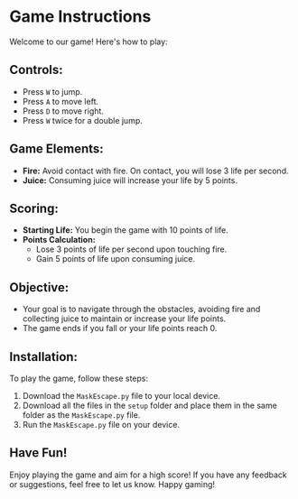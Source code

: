 # Game Instructions

Welcome to our game! Here's how to play:

## Controls:
- Press `W` to jump.
- Press `A` to move left.
- Press `D` to move right.
- Press `W` twice for a double jump.

## Game Elements:
- **Fire:** Avoid contact with fire. On contact, you will lose 3 life per second.
- **Juice:** Consuming juice will increase your life by 5 points.

## Scoring:
- **Starting Life:** You begin the game with 10 points of life.
- **Points Calculation:**
  - Lose 3 points of life per second upon touching fire.
  - Gain 5 points of life upon consuming juice.

## Objective:
- Your goal is to navigate through the obstacles, avoiding fire and collecting juice to maintain or increase your life points.
- The game ends if you fall or your life points reach 0.

## Installation:
To play the game, follow these steps:
1. Download the `MaskEscape.py` file to your local device.
2. Download all the files in the `setup` folder and place them in the same folder as the `MaskEscape.py` file.
3. Run the `MaskEscape.py` file on your device.

## Have Fun!
Enjoy playing the game and aim for a high score! If you have any feedback or suggestions, feel free to let us know. Happy gaming!
